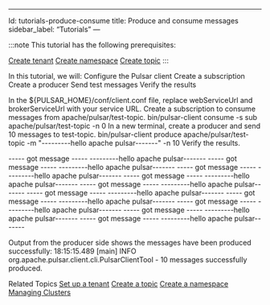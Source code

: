 ---
Id: tutorials-produce-consume
title: Produce and consume messages
sidebar_label: “Tutorials”
—

:::note
This tutorial has the following prerequisites:

[Create tenant](tutorials-tenant.md)
[Create namespace](tutorials-namespace.md)
[Create topic](tutorials-topic.md)
:::


In this tutorial, we will:
Configure the Pulsar client
Create a subscription
Create a producer
Send test messages
Verify the results

In the ${PULSAR_HOME}/conf/client.conf file, replace webServiceUrl and brokerServiceUrl with your service URL.
Create a subscription to consume messages from apache/pulsar/test-topic.
bin/pulsar-client consume -s sub apache/pulsar/test-topic  -n 0
In a new terminal, create a producer and send 10 messages to test-topic.
bin/pulsar-client produce apache/pulsar/test-topic  -m "---------hello apache pulsar-------" -n 10
Verify the results.

----- got message -----
---------hello apache pulsar-------
----- got message -----
---------hello apache pulsar-------
----- got message -----
---------hello apache pulsar-------
----- got message -----
---------hello apache pulsar-------
----- got message -----
---------hello apache pulsar-------
----- got message -----
---------hello apache pulsar-------
----- got message -----
---------hello apache pulsar-------
----- got message -----
---------hello apache pulsar-------
----- got message -----
---------hello apache pulsar-------
----- got message -----
---------hello apache pulsar-------

Output from the producer side shows the messages have been produced successfully:
18:15:15.489 [main] INFO  org.apache.pulsar.client.cli.PulsarClientTool - 10 messages successfully produced.

Related Topics
[Set up a tenant](tutorials-tenant)
[Create a topic](tutorials-topic)
[Create a namespace](tutorials-namespace)
[Managing Clusters](admin-api-clusters)








